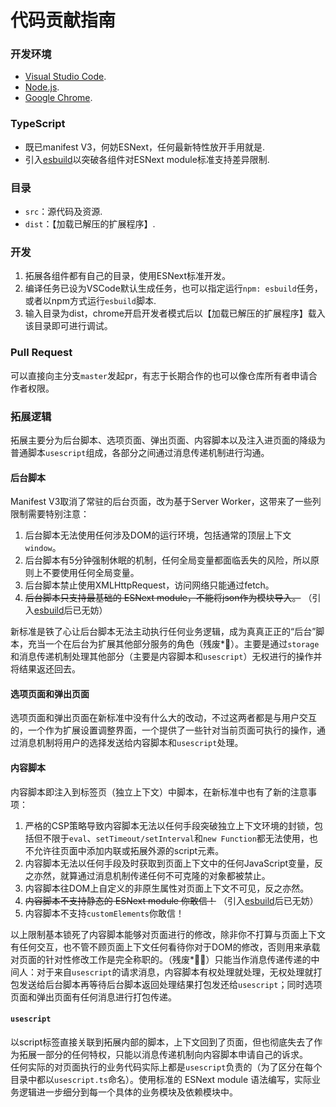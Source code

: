 # 代码贡献指南
### 开发环境
- [Visual Studio Code](https://code.visualstudio.com/).
- [Node.js](https://nodejs.org/).
- [Google Chrome](https://www.google.com/chrome/).

### TypeScript
- 既已manifest V3，何妨ESNext，任何最新特性放开手用就是.
- 引入[esbuild](https://esbuild.github.io/)以突破各组件对ESNext module标准支持差异限制.

### 目录
- `src`：源代码及资源.
- `dist`：【加载已解压的扩展程序】.

### 开发
1. 拓展各组件都有自己的目录，使用ESNext标准开发。
2. 编译任务已设为VSCode默认生成任务，也可以指定运行`npm: esbuild`任务，或者以npm方式运行`esbuild`脚本.
3. 输入目录为dist，chrome开启开发者模式后以【加载已解压的扩展程序】载入该目录即可进行调试。

### Pull Request
可以直接向主分支`master`发起pr，有志于长期合作的也可以像仓库所有者申请合作者权限。

### 拓展逻辑
拓展主要分为后台脚本、选项页面、弹出页面、内容脚本以及注入进页面的降级为普通脚本`usescript`组成，各部分之间通过消息传递机制进行沟通。
#### 后台脚本
Manifest V3取消了常驻的后台页面，改为基于Server Worker，这带来了一些列限制需要特别注意：
   1. 后台脚本无法使用任何涉及DOM的运行环境，包括通常的顶层上下文`window`。
   2. 后台脚本有5分钟强制休眠的机制，任何全局变量都面临丢失的风险，所以原则上不要使用任何全局变量。
   3. 后台脚本禁止使用XMLHttpRequest，访问网络只能通过fetch。
   4. ~~后台脚本只支持最基础的 ESNext module，不能将json作为模块导入。~~ （引入[esbuild](https://esbuild.github.io)后已无妨）

新标准是铁了心让后台脚本无法主动执行任何业务逻辑，成为真真正正的“后台”脚本，充当一个在后台为扩展其他部分服务的角色（残废*🤣）。主要是通过`storage`和消息传递机制处理其他部分（主要是内容脚本和`usescript`）无权进行的操作并将结果返还回去。
#### 选项页面和弹出页面
选项页面和弹出页面在新标准中没有什么大的改动，不过这两者都是与用户交互的，一个作为扩展设置调整界面，一个提供了一些针对当前页面可执行的操作，通过消息机制将用户的选择发送给内容脚本和`usescript`处理。
#### 内容脚本
内容脚本即注入到标签页（独立上下文）中脚本，在新标准中也有了新的注意事项：
   1. 严格的CSP策略导致内容脚本无法以任何手段突破独立上下文环境的封锁，包括但不限于`eval`、`setTimeout/setInterval`和`new Function`都无法使用，也不允许往页面中添加内联或拓展外源的script元素。
   2. 内容脚本无法以任何手段及时获取到页面上下文中的任何JavaScript变量，反之亦然，就算通过消息机制传递任何不可克隆的对象都被禁止。
   3. 内容脚本往DOM上自定义的非原生属性对页面上下文不可见，反之亦然。
   4. ~~内容脚本不支持静态的 ESNext module 你敢信！~~ （引入[esbuild](https://esbuild.github.io)后已无妨）
   5. 内容脚本不支持`customElements`你敢信！

以上限制基本锁死了内容脚本能够对页面进行的修改，除非你不打算与页面上下文有任何交互，也不管不顾页面上下文任何看待你对于DOM的修改，否则用来承载对页面的针对性修改工作是完全称职的。（残废*🤣🤣）只能当作消息传递传递的中间人：对于来自`usescript`的请求消息，内容脚本有权处理就处理，无权处理就打包发送给后台脚本再等待后台脚本返回处理结果打包发还给`usescript`；同时选项页面和弹出页面有任何消息进行打包传递。
#### `usescript`
以script标签直接关联到拓展内部的脚本，上下文回到了页面，但也彻底失去了作为拓展一部分的任何特权，只能以消息传递机制向内容脚本申请自己的诉求。  
任何实际的对页面执行的业务代码实际上都是`usescript`负责的（为了区分在每个目录中都以`usescript.ts`命名）。使用标准的 ESNext module 语法编写，实际业务逻辑进一步细分到每一个具体的业务模块及依赖模块中。
